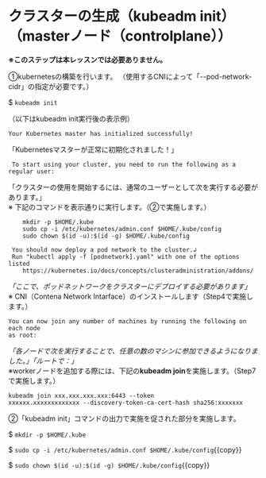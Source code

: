 # クラスターの生成（kubeadm init）（masterノード（controlplane））

**※このステップは本レッスンでは必要ありません。**  

①kubernetesの構築を行います。
（使用するCNIによって「--pod-network-cidr」の指定が必要です。）  

$ `kubeadm init`  

（以下はkubeadm init実行後の表示例）

```text
Your Kubernetes master has initialized successfully!
```

 「Kubernetesマスターが正常に初期化されました！」

```text
 To start using your cluster, you need to run the following as a regular user:
 ```

「クラスターの使用を開始するには、通常のユーザーとして次を実行する必要があります。」  
※ 下記のコマンドを表示通りに実行します。（②で実施します。）

```text
    mkdir -p $HOME/.kube
    sudo cp -i /etc/kubernetes/admin.conf $HOME/.kube/config
    sudo chown $(id -u):$(id -g) $HOME/.kube/config
```
  
```text
 You should now deploy a pod network to the cluster.↲
 Run "kubectl apply -f [podnetwork].yaml" with one of the options listed
    https://kubernetes.io/docs/concepts/clusteradministration/addons/
```

*「ここで、ポッドネットワークをクラスターにデプロイする必要があります」*  
※ CNI（Contena Network Intarface）のインストールします（Step4で実施します。）  

```text
You can now join any number of machines by running the following on each node
as root:
```

*「各ノードで次を実行することで、任意の数のマシンに参加できるようになりました。」「ルートで：」*  
※workerノードを追加する際には、下記の**kubeadm join**を実施します。（Step7で実施します。）

```text
kubeadm join xxx.xxx.xxx.xxx:6443 --token
xxxxxx.xxxxxxxxxxxxx --discovery-token-ca-cert-hash sha256:xxxxxxx
```

②「kubeadm init」コマンドの出力で実施を促された部分を実施します。  

$ `mkdir -p $HOME/.kube`  

$ `sudo cp -i /etc/kubernetes/admin.conf $HOME/.kube/config`{{copy}}  

$ `sudo chown $(id -u):$(id -g) $HOME/.kube/config`{{copy}}  
